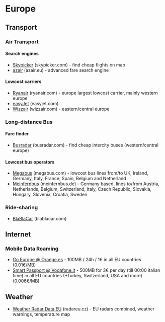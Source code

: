 # Europe

## Transport

### Air Transport
#### Search engines
* [Skypicker](https://skypicker.com) (skypicker.com) - find cheap flights on map
* [azair](http://www.azair.eu/) (azair.eu) - advanced fare search engine

#### Lowcost carriers
* [Ryanair](http://www.ryanair.com) (ryanair.com) - europe largest lowcost carrier, mainly western europe
* [easyJet](http://www.easyjet.com) (easyjet.com)
* [Wizzair](http://www.wizzair.com) (wizzair.com) - eastern/central europe

### Long-distance Bus
#### Fare finder
* [Busradar](https://www.busradar.com) (busradar.com) - find cheap intercity buses (western/central europe)

#### Lowcost bus operators
* [Megabus](http://uk.megabus.com/) (megabus.com) - lowcost bus lines from/to UK, Ireland, Germany, Italy, France, Spain, Belgium and Netherland
* [Meinfernbus](https://meinfernbus.de) (meinfernbus.de) - Germany based, lines to/from Austria, Netherlands, Belgium, Switzerland, Italy, Czech Republic, Slovakia, Hungary, Slovenia, Croatia, Sweden

### Ride-sharing
* [BlaBlaCar](https://www.blablacar.com/) (blablacar.com)

## Internet
### Mobile Data Roaming
* [Go Europe @ Orange.es](http://novedades.orange.es/descubre/GoEurope/) - 100MB / 24h / 1€ in all EU countries (0.01€/MB)
* [Smart Passport @ Vodafone.it](http://www.vodafone.it/portal/Privati/Tariffe-e-Prodotti/Tariffe/Estero/Europa-SMART-Passport) - 500MB for 3€ per day (till 00:00 italian time) in all EU countries (+Turkey, Switzerland, USA and more) (0.006€/MB)

## Weather
* [Weather Radar Data EU](http://www.radareu.cz/) (radareu.cz) - EU radars combined, weather warnings, temperature map
